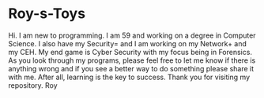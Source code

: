 # Roy-s-Toys
Hi. I am new to programming. I am 59 and working on a degree in Computer Science. I also have 
my Security= and I am working on my Network+ and my CEH. My end game is Cyber Security with my
focus being in Forensics.
As you look through my programs, please feel free to let me know if there is anything wrong 
and if you see a better way to do something please share it with me. After all, learning is
the key to success.
Thank you for visiting my repository.
Roy
